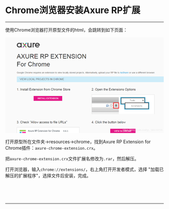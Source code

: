 # Chrome浏览器安装Axure RP扩展

---

使用Chrome浏览器打开原型文件的html，会跳转到如下页面：

![img](images/1628353796071.png)

打开原型所在文件夹->resources->chrome，找到Axure RP Extension for Chrome插件：`axure-chrome-extension.crx`。

把`axure-chrome-extension.crx`文件扩展名修改为`.rar`，然后解压。

打开浏览器，输入`chrome://extensions/`，右上角打开开发者模式，选择 "加载已解压的扩展程序"，选择文件后安装，完成。



<br/><br/><br/>

---


